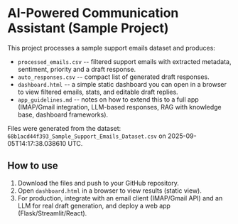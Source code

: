 # AI-Powered Communication Assistant (Sample Project)

This project processes a sample support emails dataset and produces:
- `processed_emails.csv` -- filtered support emails with extracted metadata, sentiment, priority and a draft response.
- `auto_responses.csv` -- compact list of generated draft responses.
- `dashboard.html` -- a simple static dashboard you can open in a browser to view filtered emails, stats, and editable draft replies.
- `app_guidelines.md` -- notes on how to extend this to a full app (IMAP/Gmail integration, LLM-based responses, RAG with knowledge base, dashboard frameworks).

Files were generated from the dataset: `68b1acd44f393_Sample_Support_Emails_Dataset.csv` on 2025-09-05T14:17:38.038610 UTC.

## How to use
1. Download the files and push to your GitHub repository.
2. Open `dashboard.html` in a browser to view results (static view).
3. For production, integrate with an email client (IMAP/Gmail API) and an LLM for real draft generation, and deploy a web app (Flask/Streamlit/React).

